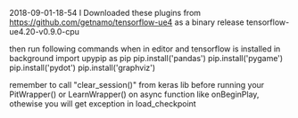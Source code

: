 2018-09-01-18-54
I Downloaded these plugins from
	https://github.com/getnamo/tensorflow-ue4
as a binary release
	tensorflow-ue4.20-v0.9.0-cpu
	
then run following commands when in editor and tensorflow is installed in background
import upypip as pip
pip.install('pandas')
pip.install('pygame')
pip.install('pydot')
pip.install('graphviz')


remember to call "clear_session()" from keras lib before running your PitWrapper() or LearnWrapper() on async function like onBeginPlay, othewise you will get exception in load_checkpoint
